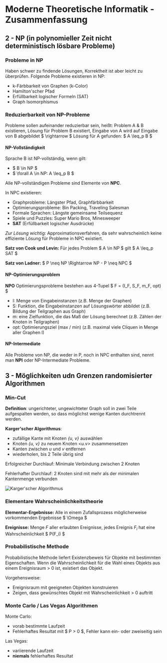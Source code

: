 # Moderne Theoretische Informatik - Zusammenfassung

## 2 - NP (in polynomieller Zeit nicht deterministisch lösbare Probleme)

### Probleme in NP

Haben schwer zu findende Lösungen, Korrektheit ist aber leicht zu überprüfen.
Folgende Probleme existieren in NP:

- k-Färbbarkeit von Graphen (k-Color)
- Hamilton'scher Pfad
- Erfüllbarkeit logischer Formeln (SAT)
- Graph Isomorphismus

### Reduzierbarkeit von NP-Probleme

Probleme sollen aufeinander reduzierbar sein, heißt: Problem A & B existieren, Lösung für Problem B existiert,
Eingabe von A wird auf Eingabe von B abgebildet $ \rightarrow $ Lösung für A gefunden:
$ A \leq_p B $

#### NP-Vollständigkeit

Sprache B ist NP-vollständig, wenn gilt:

- $ B \in NP $
- $ \forall A \in NP: A \leq_p B $

Alle NP-vollständigen Probleme sind Elemente von __NPC__.

In NPC existieren:

- Graphprobleme: Längster Pfad, Graphfärbbarkeit
- Optimierungsprobleme: Bin Packing, Traveling Salesman
- Formale Sprachen: Längste gemeinsame Teilsequenz
- Spiele und Puzzles: Super Mario Bros, Minesweeper
- __SAT__ (Erfüllbarkeit logischer Ausdrücke)

*Zur Lösung wichtig:* Approximationsverfahren, da sehr wahrscheinlich keine effiziente Lösung für Probleme in NPC existiert.

__Satz von Cook und Levin:__ Für jedes Problem $ A \in NP $ gilt $ A \leq_p SAT $

__Satz von Ladner:__ $ P \neq NP \Rightarrow NP - P \neq NPC $

#### NP-Optimierungsproblem

__NPO__ Optimierungsprobleme bestehen aus 4-Tupel $ F = (I_F, S_F, m_F, opt) $

- I:    Menge von Eingabeinstanzen (z.B. Menge der Graphen)
- S:    Funktion, die Eingabeinstanzen auf Lösungswörter abbildet (z.B. Bildung der Teilgraphen aus Graph)
- m:    eine Zielfunktion, die das Maß der Lösung berechnet (z.B. Zählen der Knoten in Teilgraphen)
- opt:  Optimierungsziel (max / min) (z.B. maximal viele Cliquen in Menge aller Graphen I)

#### NP-Intermediate

Alle Probleme von NP, die weder in P, noch in NPC enthalten sind, nennt man __NPI__ oder NP-Intermediate Probleme.

## 3 - Möglichkeiten udn Grenzen randomisierter Algorithmen

### Min-Cut

__Definition__: ungerichteter, ungewichteter Graph soll in zwei Teile aufgespalten werden,
so dass möglichst wenige Kanten durchtrennt werden.

__Karger'scher Algorithmus__:

- zufällige Kante mit Knoten *{u, v}* auswählen
- Knoten *{u, v}* zu neuem Knoten *<u.v>* zusammensetzen
- Kanten zwischen *u* und *v* entfernen
- wiederholen, bis 2 Teile übrig sind

Erfolgreicher Durchlauf: Minimale Verbindung zwischen 2 Knoten

Fehlerhafter Durchlauf: 2 Knoten sind mit mehr als der minimalen Kantenmenge verbunden

![Karger'scher Algorithmus](image.png)

### Elementare Wahrscheinlichkeitstheorie

__Elementar-Ergebnisse:__ Alle in einem Zufallsprozess möglicherweise vorkommenden Ergebnisse $ \Omega $

__Ereignisse:__ Menge $F$ aller erlaubten Ereignisse, jedes Ereignis $F_i$ hat eine Wahrscheinlichkeit $ P(F_i) $

### Probabilistische Methode

Probabilistische Methode liefert Existenzbeweis für Objekte mit bestimmten Eigenschaften.
Wenn die Wahrscheinlichkeit für die Wahl eines Objekts aus einem Ereignisraum > 0 ist, existiert das Objekt.

Vorgehensweise:

- Ereignisraum mit geeigneten Objekten konstruieren
- Zeigen, dass gewünschtes Objekt mit Wahrscheinlichkeit > 0 auftritt

### Monte Carlo / Las Vegas Algorithmen

Monte Carlo:

- vorab bestimmte Laufzeit
- Fehlerhaftes Resultat mit $ P > 0 $, Fehler kann ein- oder zweiseitig sein

Las Vegas:

- variierende Laufzeit
- __niemals__ fehlerhaftes Resultat
